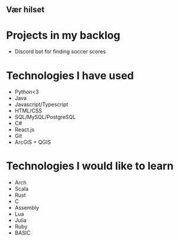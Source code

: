 ## Vær hilset

# Projects in my backlog
- Discord bot for finding soccer scores

# Technologies I have used
- Python<3
- Java
- Javascript/Typescript
- HTML/CSS
- SQL/MySQL/PostgreSQL
- C#
- React.js
- Git
- ArcGIS + QGIS

# Technologies I would like to learn
- Arch
- Scala
- Rust
- C
- Assembly
- Lua
- Julia
- Ruby
- BASIC

<!--
**rkh00/rkh00** is a ✨ _special_ ✨ repository because its `README.md` (this file) appears on your GitHub profile.

Here are some ideas to get you started:

- 🔭 I’m currently working on ...
- 🌱 I’m currently learning ...
- 👯 I’m looking to collaborate on ...
- 🤔 I’m looking for help with ...
- 💬 Ask me about ...
- 📫 How to reach me: ...
- 😄 Pronouns: ...
- ⚡ Fun fact: ...
-->
